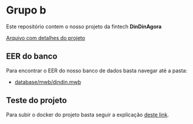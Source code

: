 # Grupo b

Este repositório contem o nosso projeto da fintech **DinDinAgora**

[Arquivo com detalhes do projeto](https://github.com/michaeldouglas/mba_IA_ML-proj_int-grupo_b/blob/md_version/arquivosMateria/projeto_integrado_MBA_IAML_2022_Arq_Dados_Relacional.pdf)

## EER do banco

Para encontrar o EER do nosso banco de dados basta navegar até a pasta:

- [database/mwb/dindin.mwb](https://github.com/michaeldouglas/mba_IA_ML-proj_int-grupo_b/tree/md_version/database/mwb)

## Teste do projeto

Para subir o docker do projeto basta seguir a explicação [deste link](/database/docker).
